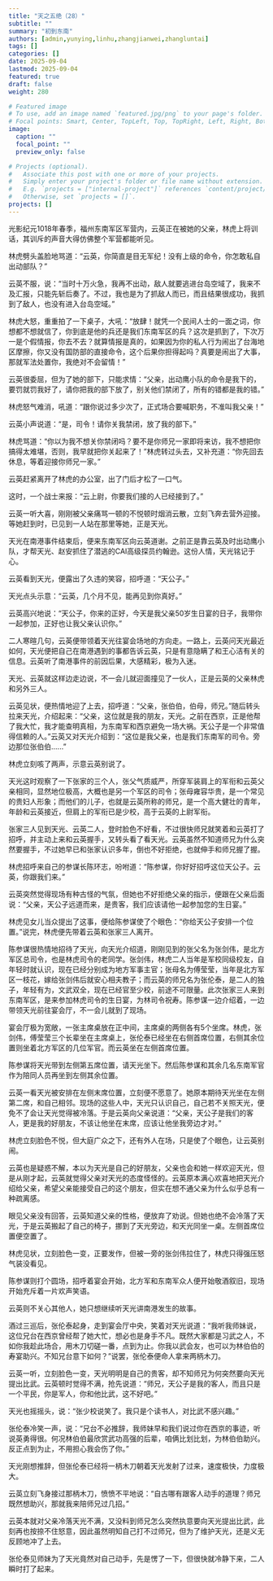 ```yaml
---
title: "天之五绝（28）"
subtitle: ""
summary: "初到东南"
authors: [admin,yunying,linhu,zhangjianwei,zhangluntai]
tags: []
categories: []
date: 2025-09-04
lastmod: 2025-09-04
featured: true
draft: false
weight: 280

# Featured image
# To use, add an image named `featured.jpg/png` to your page's folder.
# Focal points: Smart, Center, TopLeft, Top, TopRight, Left, Right, BottomLeft, Bottom, BottomRight.
image:
  caption: ""
  focal_point: ""
  preview_only: false

# Projects (optional).
#   Associate this post with one or more of your projects.
#   Simply enter your project's folder or file name without extension.
#   E.g. `projects = ["internal-project"]` references `content/project/deep-learning/index.md`.
#   Otherwise, set `projects = []`.
projects: []
---
```


光影纪元1018年春季，福州东南军区军营内，云英正在被她的父亲，林虎上将训话，其训斥的声音大得仿佛整个军营都能听见。

林虎劈头盖脸地骂道：“云英，你简直是目无军纪！没有上级的命令，你怎敢私自出动部队？”

云英不服，说：“当时十万火急，我再不出动，敌人就要逃进台岛空域了，我来不及汇报，只能先斩后奏了。不过，我也是为了抓敌人而已，而且结果很成功，我抓到了敌人，也没有进入台岛空域。”

林虎大怒，重重拍了一下桌子，大吼：“放肆！就凭一个民间人士的一面之词，你想都不想就信了，你到底是他的兵还是我们东南军区的兵？这次是抓到了，下次万一是个假情报，你去不去？就算情报是真的，如果因为你的私人行为闹出了台海地区摩擦，你又没有国防部的直接命令，这个后果你担得起吗？真要是闹出了大事，那就军法处置你，我绝对不会留情！”

云英很委屈，但为了她的部下，只能求情：“父亲，出动鹰小队的命令是我下的，要罚就罚我好了，请你把我的部下放了，别关他们禁闭了，所有的错都是我的错。”

林虎怒气难消，吼道：“跟你说过多少次了，正式场合要喊职务，不准叫我父亲！”

云英小声说道：“是，司令！请你关我禁闭，放了我的部下。”

林虎骂道：“你以为我不想关你禁闭吗？要不是你师兄一家即将来访，我不想把你搞得太难堪，否则，我早就把你关起来了！”林虎转过头去，又补充道：“你先回去休息，等着迎接你师兄一家。”

云英赶紧离开了林虎的办公室，出了门后才松了一口气。

这时，一个战士来报：“云上尉，你要我们接的人已经接到了。”

云英一听大喜，刚刚被父亲痛骂一顿的不悦顿时烟消云散，立刻飞奔去营外迎接。等她赶到时，已见到一人站在那里等她，正是天光。

天光在南港事件结束后，便来东南军区向云英道谢。之前正是靠云英及时出动鹰小队，才帮天光、赵安抓住了潜逃的CAI高级探员约翰逊。这份人情，天光铭记于心。

云英看到天光，便露出了久违的笑容，招呼道：“天公子。”

天光点头示意：“云英，几个月不见，能再见到你真好。”

云英高兴地说：“天公子，你来的正好，今天是我父亲50岁生日宴的日子，我带你一起参加，正好也让我父亲认识你。”

二人寒暄几句，云英便带领着天光往宴会场地的方向走。一路上，云英问天光最近如何，天光便把自己在南港遇到的事都告诉云英，只是有意隐瞒了和王心洁有关的信息。云英听了南港事件的前因后果，大感精彩，极为入迷。

天光、云英就这样边走边说，不一会儿就迎面撞见了一伙人，正是云英的父亲林虎和另外三人。

云英见状，便热情地迎了上去，招呼道：“父亲，张伯伯，伯母，师兄。”随后转头拉来天光，介绍起来：“父亲，这位就是我的朋友，天光。之前在西京，正是他帮了我大忙，我才能查明真相，为东南军和西京避免一场大祸。天公子是一个非常值得信赖的人。”云英又对天光介绍到：“这位是我父亲，也是我们东南军的司令。旁边那位张伯伯......”

林虎立刻咳了两声，示意云英别说了。

天光这时观察了一下张家的三个人，张父气质威严，所穿军装肩上的军衔和云英父亲相同，显然地位极高，大概也是另一个军区的司令；张母雍容华贵，是一个常见的贵妇人形象；而他们的儿子，也就是云英所称的师兄，是一个高大健壮的青年，年龄和云英接近，但肩上的军衔已是少校，高于云英的上尉军衔。

张家三人见到天光、云英二人，登时脸色不好看，不过很快师兄就笑着和云英打了招呼，并主动上来和云英握手，又转头看了看天光。云英虽然不知道师兄为什么突然要握手，不过她早已和张家认识多年，倒也不好拒绝，也就伸手和师兄握了握。

林虎招呼来自己的参谋长陈环志，吩咐道：“陈参谋，你好好招呼这位天公子。云英，你跟我们来。”

云英突然觉得现场有种古怪的气氛，但她也不好拒绝父亲的指示，便跟在父亲后面说：“父亲，天公子远道而来，是贵客，我们应该请他一起参加您的生日宴。”

林虎见女儿当众提出了这事，便给陈参谋使了个眼色：“你给天公子安排一个位置。”说完，林虎便先带着云英和张家三人离开。

陈参谋很热情地招待了天光，向天光介绍道，刚刚见到的张父名为张剑伟，是北方军区总司令，也是林虎司令的老同学。张剑伟，林虎二人当年是军校同级校友，自年轻时就认识，现在已经分别成为地方军事主官；张母名为傅莹莹，当年是北方军区一枝花，嫁给张剑伟后就安心相夫教子；而云英的师兄名为张伦泰，是二人的独子，年轻有为，文武双全，现在已经官至少校，前途不可限量。此次张家三人来到东南军区，是来参加林虎司令的生日宴，为林司令祝寿。陈参谋一边介绍着，一边带领天光前往宴会厅，不一会儿就到了现场。

宴会厅极为宽敞，一张主席桌放在正中间，主席桌的两侧各有5个坐席。林虎，张剑伟，傅莹莹三个长辈坐在主席桌上，张伦泰已经坐在右侧首席位置，右侧其余位置则坐着北方军区的几位军官。而云英坐在左侧首席位置。

陈参谋将天光带到左侧第五席位置，请天光坐下。然后陈参谋和其余几名东南军官作为陪同人员再坐到左侧其余位置。

云英一看天光被安排在左侧末席位置，立刻便不愿意了。她原本期待天光坐在左侧第二席，和自己相邻。现场的这些人中，天光只认识自己，自己若不关照天光，便免不了会让天光觉得被冷落。于是云英向父亲说道：“父亲，天公子是我们的客人，更是我的好朋友，不该让他坐在末席，应该让他坐我旁边才对。”

林虎立刻脸色不悦，但大庭广众之下，还有外人在场，只是使了个眼色，让云英别闹。

云英也是疑惑不解，本以为天光是自己的好朋友，父亲也会和她一样欢迎天光，但是从刚才起，云英就觉得父亲对天光的态度怪怪的。云英原本满心欢喜地把天光介绍给父亲，希望父亲能接受自己的这个朋友，但实在想不通父亲为什么似乎总有一种疏离感。

眼见父亲没有回答，云英知道父亲的性格，便放弃了劝说。但她也绝不会冷落了天光，于是云英搬起了自己的椅子，挪到了天光旁边，和天光同坐一桌。左侧首席位置便空置了。

林虎见状，立刻脸色一变，正要发作，但被一旁的张剑伟拉住了，林虎只得强压怒气装没看见。

陈参谋则打个圆场，招呼着宴会开始，北方军和东南军众人便开始敬酒叙旧，现场开始充斥着一片欢声笑语。

云英则不关心其他人，她只想继续听天光讲南港发生的故事。

酒过三巡后，张伦泰起身，走到宴会厅中央，笑着对天光说道：“我听我师妹说，这位兄台在西京曾经帮了她大忙，想必也是身手不凡。既然大家都是习武之人，不如你我趁此场合，用木刀切磋一番，点到为止。你我以武会友，也可以为林伯伯的寿宴助兴。不知兄台意下如何？”说罢，张伦泰便命人拿来两柄木刀。

云英一听，立刻脸色一变，天光明明是自己的贵客，却不知师兄为何突然要向天光提出比武。云英顿时觉得不满，抢先说道：“师兄，天公子是我的客人，而且只是一个平民，你是军人，你和他比武，这不好吧。”

天光也摇摇头，说：“张少校说笑了。我只是个读书人，对比武不感兴趣。”

张伦泰冷笑一声，说：“兄台不必推辞，我师妹早和我们说过你在西京的事迹，听说英勇得很。何况林伯伯最欣赏武功高强的后辈，咱俩比划比划，为林伯伯助兴。反正点到为止，不用担心我会伤了你。”

天光刚想推辞，但张伦泰已经将一柄木刀朝着天光发射了过来，速度极快，力度极大。

云英立刻飞身接过那柄木刀，愤愤不平地说：“自古哪有跟客人动手的道理？师兄既然想助兴，那就我来陪师兄过几招。”

云英本就对父亲冷落天光不满，又没料到师兄怎么突然执意要向天光提出比武，此刻再也按捺不住怒意，因此虽然明知自己打不过师兄，但为了维护天光，还是义无反顾地冲了上去。

张伦泰见师妹为了天光竟然对自己动手，先是愣了一下，但很快就冷静下来，二人瞬时打了起来。